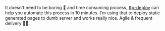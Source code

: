 It doesn't need to be boring 🥱 and time consuming process, [ftp-deploy](https://github.com/simonh1000/ftp-deploy#readme) can help you automate this process in 10 minutes. I'm using that to deploy static generated pages to dumb server and works really nice. Agile & frequent delivery 🧘‍♂️.